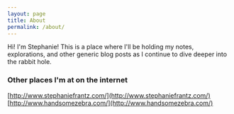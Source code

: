 ```yaml
---
layout: page
title: About
permalink: /about/
---
```


Hi! I'm Stephanie! 
This is a place where I'll be holding my notes, explorations, and other generic blog posts as I continue to dive deeper into the rabbit hole.


### Other places I'm at on the internet

[http://www.stephaniefrantz.com/](http://www.stephaniefrantz.com/)
[http://www.handsomezebra.com/](http://www.handsomezebra.com/)
